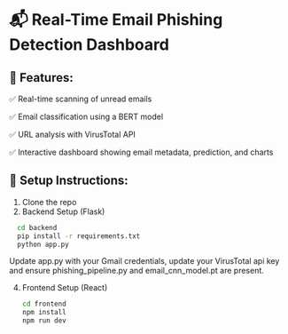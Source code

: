 # 📬 Real-Time Email Phishing Detection Dashboard

## 🔧 Features:
✅ Real-time scanning of unread emails

✅ Email classification using a BERT model

✅ URL analysis with VirusTotal API

✅ Interactive dashboard showing email metadata, prediction, and charts

## 🚀 Setup Instructions:
1. Clone the repo
2. Backend Setup (Flask)
```bash
  cd backend
  pip install -r requirements.txt
  python app.py
  ```
Update app.py with your Gmail credentials, update your VirusTotal api key and ensure phishing_pipeline.py and email_cnn_model.pt are present.

4. Frontend Setup (React)
   ```bash
   cd frontend
   npm install
   npm run dev
   ```
